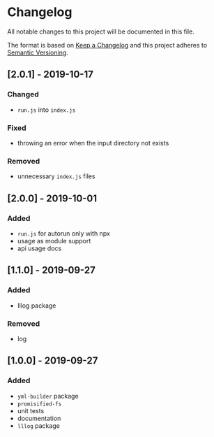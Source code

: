 # Changelog

All notable changes to this project will be documented in this file.

The format is based on [Keep a Changelog](http://keepachangelog.com/en/1.0.0/)
and this project adheres to [Semantic Versioning](http://semver.org/spec/v2.0.0.html).

## [2.0.1] - 2019-10-17
### Changed
- `run.js` into `index.js`

### Fixed
- throwing an error when the input directory not exists

### Removed
- unnecessary `index.js` files

## [2.0.0] - 2019-10-01
### Added
- `run.js` for autorun only with npx
- usage as module support
- api usage docs

## [1.1.0] - 2019-09-27
### Added
- lllog package

### Removed
- log

## [1.0.0] - 2019-09-27
### Added
- `yml-builder` package
- `promisified-fs`
- unit tests
- documentation
- `lllog` package